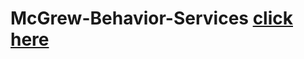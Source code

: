 # McGrew-Behavior-Services [click here](https://sashasohrabi.github.io/McGrew-Behavior-Services/build)
